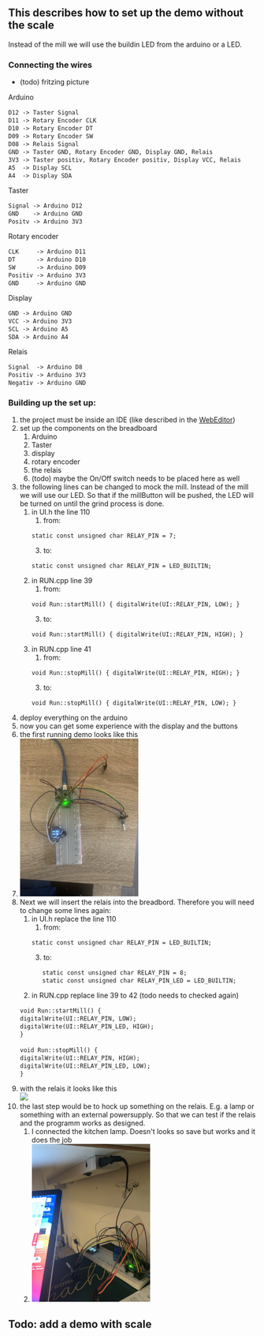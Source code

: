 ## This describes how to set up the demo without the scale
Instead of the mill we will use the buildin LED from the arduino or a LED.

### Connecting the wires

- (todo) fritzing picture

Arduino
```
D12 -> Taster Signal
D11 -> Rotary Encoder CLK
D10 -> Rotary Encoder DT
D09 -> Rotary Encoder SW
D08 -> Relais Signal
GND -> Taster GND, Rotary Encoder GND, Display GND, Relais
3V3 -> Taster positiv, Rotary Encoder positiv, Display VCC, Relais
A5  -> Display SCL
A4  -> Display SDA

```
Taster
```
Signal -> Arduino D12
GND    -> Arduino GND 
Positv -> Arduino 3V3

```
Rotary encoder
```
CLK     -> Arduino D11
DT      -> Arduino D10
SW      -> Arduino D09
Positiv -> Arduino 3V3
GND     -> Arduino GND

```

Display
```
GND -> Arduino GND 
VCC -> Arduino 3V3
SCL -> Arduino A5
SDA -> Arduino A4

```

Relais
```
Signal  -> Arduino D8
Positiv -> Arduino 3V3
Negativ -> Arduino GND

```

### Building up the set up:




1. the project must be inside an IDE (like described in the [WebEditor](./arduinoWebEditor.md))
2. set up the components on the breadboard
   1. Arduino
   2. Taster
   3. display
   4. rotary encoder
   5. the relais
   6. (todo) maybe the On/Off switch needs to be placed here as well
1. the following lines can be changed to mock the mill. Instead of the mill we will use our LED. So that if the millButton will be pushed, the LED will be turned on until the grind process is done.
   1. in UI.h the line 110
      1. from: 
      ```
      static const unsigned char RELAY_PIN = 7; 
      ```
      3. to: 
      ```
      static const unsigned char RELAY_PIN = LED_BUILTIN;
      ```
   3. in RUN.cpp line 39
      1. from: 
      ```
      void Run::startMill() { digitalWrite(UI::RELAY_PIN, LOW); }
      ```
      3. to: 
      ```
      void Run::startMill() { digitalWrite(UI::RELAY_PIN, HIGH); } 
      ```
   5. in RUN.cpp line 41
      1. from: 
      ```
      void Run::stopMill() { digitalWrite(UI::RELAY_PIN, HIGH); }
      ```
      3. to: 
      ```
      void Run::stopMill() { digitalWrite(UI::RELAY_PIN, LOW); } 
      ```
3. deploy everything on the arduino
4. now you can get some experience with the display and the buttons
5. the first running demo looks like this<br>
6. <img src="./pictures/IMG_7137.jpg" width="240"><br>
7. Next we will insert the relais into the breadbord. Therefore you will need to change some lines again:
   1. in UI.h replace the line 110
      1. from: 
      ```
      static const unsigned char RELAY_PIN = LED_BUILTIN;
      ```
      3. to: 
      ```
         static const unsigned char RELAY_PIN = 8;
         static const unsigned char RELAY_PIN_LED = LED_BUILTIN;
      ```
   1. in RUN.cpp replace line 39 to 42 (todo needs to checked again)
   ```
   void Run::startMill() { 
   digitalWrite(UI::RELAY_PIN, LOW); 
   digitalWrite(UI::RELAY_PIN_LED, HIGH);
   }

   void Run::stopMill() { 
   digitalWrite(UI::RELAY_PIN, HIGH); 
   digitalWrite(UI::RELAY_PIN_LED, LOW);
   }
   ```
1. with the relais it looks like this<br>
<img src="./pictures/E524C827-B731-4221-AC48-F4BE631F5D13.jpeg" width="240"><br>
1. the last step would be to hock up something on the relais. E.g. a lamp or something with an external powersupply. So that we can test if the relais and the programm works as designed.
   1. I connected the kitchen lamp. Doesn't looks so save but works and it does the job
   2. <img src="./pictures/F7B15CE8-A048-4015-85E0-23DD5CE3CAFB.jpeg" width="240"><br>

## Todo: add a demo with scale
